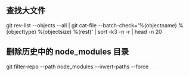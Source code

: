## 查找大文件

git rev-list --objects --all | git cat-file --batch-check='%(objectname) %(objecttype) %(objectsize) %(rest)' | sort -k3 -n -r | head -n 20

## 删除历史中的 node_modules 目录

git filter-repo --path node_modules --invert-paths --force

